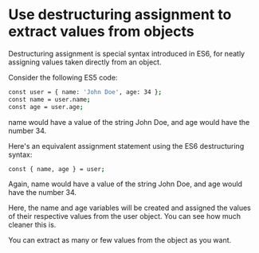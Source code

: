 # Use destructuring assignment to extract values from objects

Destructuring assignment is special syntax introduced in ES6, for neatly assigning values taken directly from an object.

Consider the following ES5 code:

```sh
const user = { name: 'John Doe', age: 34 };
const name = user.name;
const age = user.age;
```
name would have a value of the string John Doe, and age would have the number 34.

Here's an equivalent assignment statement using the ES6 destructuring syntax:

```sh
const { name, age } = user;
```
Again, name would have a value of the string John Doe, and age would have the number 34.

Here, the name and age variables will be created and assigned the values of their respective values from the user object. You can see how much cleaner this is.

You can extract as many or few values from the object as you want.
